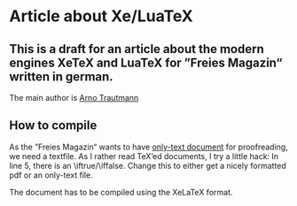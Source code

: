 # Article about Xe/LuaTeX

## This is a draft for an article about the modern engines XeTeX and LuaTeX for ”Freies Magazin“ written in german.

The main author is [Arno Trautmann](http://github.com/alt/Xe-luaTeX-in-Freies-Magazin)

## How to compile

As the ”Freies Magazin“ wants to have [only-text document](http://www.freiesmagazin.de/mitmachen) for proofreading, we need a textfile. As I rather read TeX’ed documents, I try a little hack: In line 5, there is an \iftrue/\iffalse. Change this to either get a nicely formatted pdf or an only-text file.

The document has to be compiled using the XeLaTeX format.
